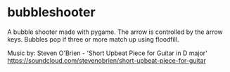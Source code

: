 bubbleshooter
=============

A bubble shooter made with pygame.  The arrow is controlled by the arrow keys.  Bubbles pop if three or more match up 
using floodfill.  

Music by: Steven O'Brien - 'Short Upbeat Piece for Guitar in D major'
https://soundcloud.com/stevenobrien/short-upbeat-piece-for-guitar